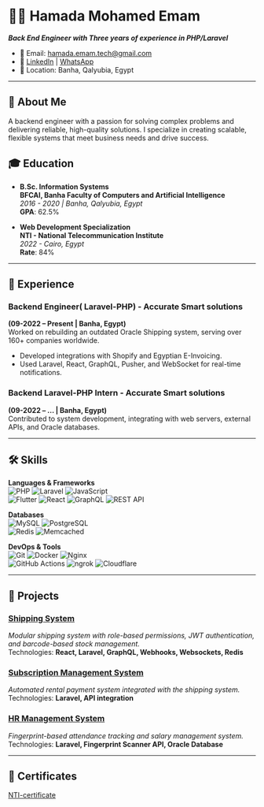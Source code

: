 # 👨‍💻 Hamada Mohamed Emam 

**_Back End Engineer with Three years of experience in PHP/Laravel_**

- 📧 Email: [hamada.emam.tech@gmail.com](mailto:hamada.emam.tech@gmail.com)
- 💼 [LinkedIn](https://www.linkedin.com/in/hamada-emam-ab5042227/) | [WhatsApp](https://wa.me/1201079423)
- 📍 Location: Banha, Qalyubia, Egypt


---

## 🚀 About Me

A backend engineer with a passion for solving complex problems and delivering reliable, high-quality solutions. I specialize in creating scalable, flexible systems that meet business needs and drive success.

## 🎓 Education

- **B.Sc. Information Systems**  
  **BFCAI, Banha Faculty of Computers and Artificial Intelligence**  
  *2016 - 2020 | Banha, Qalyubia, Egypt*  
  **GPA**: 62.5%

- **Web Development Specialization**  
  **NTI - National Telecommunication Institute**  
  *2022 - Cairo, Egypt*  
  **Rate**: 84%

---

## 💼 Experience

### Backend Engineer( Laravel-PHP) - **Accurate Smart solutions**
**(09-2022 – Present | Banha, Egypt)**  
Worked on rebuilding an outdated Oracle Shipping system, serving over 160+ companies worldwide.

- Developed integrations with Shopify and Egyptian E-Invoicing.
- Used Laravel, React, GraphQL, Pusher, and WebSocket for real-time notifications.
  
### Backend Laravel-PHP Intern - **Accurate Smart solutions**
**(09-2022 – ... | Banha, Egypt)**  
Contributed to system development, integrating with web servers, external APIs, and Oracle databases.

---

## 🛠️ Skills

**Languages & Frameworks**  
![PHP](https://img.shields.io/badge/PHP-777BB4?style=for-the-badge&logo=php&logoColor=white) 
![Laravel](https://img.shields.io/badge/Laravel-FF2D20?style=for-the-badge&logo=laravel&logoColor=white) 
![JavaScript](https://img.shields.io/badge/JavaScript-F7DF1E?style=for-the-badge&logo=javascript&logoColor=black)  
![Flutter](https://img.shields.io/badge/Flutter-02569B?style=for-the-badge&logo=flutter&logoColor=white)
![React](https://img.shields.io/badge/React-61DAFB?style=for-the-badge&logo=react&logoColor=black) 
![GraphQL](https://img.shields.io/badge/GraphQL-E10098?style=for-the-badge&logo=graphql&logoColor=white) 
![REST API](https://img.shields.io/badge/REST-02569B?style=for-the-badge&logo=rest&logoColor=white)

**Databases**  
![MySQL](https://img.shields.io/badge/MySQL-005C84?style=for-the-badge&logo=mysql&logoColor=white) 
![PostgreSQL](https://img.shields.io/badge/PostgreSQL-316192?style=for-the-badge&logo=postgresql&logoColor=white)  
![Redis](https://img.shields.io/badge/Redis-DC382D?style=for-the-badge&logo=redis&logoColor=white)
![Memcached](https://img.shields.io/badge/Memcached-4CACA9?style=for-the-badge&logo=memcached&logoColor=white)

**DevOps & Tools**  
![Git](https://img.shields.io/badge/Git-F05032?style=for-the-badge&logo=git&logoColor=white) 
![Docker](https://img.shields.io/badge/Docker-2496ED?style=for-the-badge&logo=docker&logoColor=white) 
![Nginx](https://img.shields.io/badge/Nginx-009639?style=for-the-badge&logo=nginx&logoColor=white)  
![GitHub Actions](https://img.shields.io/badge/GitHub%20Actions-2088FF?style=for-the-badge&logo=github-actions&logoColor=white) 
![ngrok](https://img.shields.io/badge/ngrok-1F1E37?style=for-the-badge&logo=ngrok&logoColor=white)
![Cloudflare](https://img.shields.io/badge/Cloudflare-F38020?style=for-the-badge&logo=cloudflare&logoColor=white)

---

## 💼 Projects

### [Shipping System](https://accurate.accuratess.com/)  
_Modular shipping system with role-based permissions, JWT authentication, and barcode-based stock management._  
Technologies: **React, Laravel, GraphQL, Webhooks, Websockets, Redis**  

### [Subscription Management System]()  
_Automated rental payment system integrated with the shipping system._  
Technologies: **Laravel, API integration**  

### [HR Management System]()  
_Fingerprint-based attendance tracking and salary management system._  
Technologies: **Laravel, Fingerprint Scanner API, Oracle Database**  

---

## 💼 Certificates
[NTI-certificate](https://github.com/user-attachments/files/17585196/NTI-certificate.pdf)



